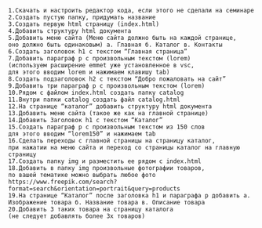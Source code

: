 
    1.Скачать и настроить редактор кода, если этого не сделали на семинаре
    2.Создать пустую папку, придумать название
    3.Создать первую html страницу (index.html)
    4.Добавить структуру html документа
    5.Добавить меню сайта (Меню сайта должно быть на каждой странице, 
    оно должно быть одинаковым) а. Главная б. Каталог в. Контакты
    6.Создать заголовок h1 с текстом “Главная страница”
    7.Добавить параграф p с произвольным текстом (lorem) 
    (используем расширение emmet уже установленное в vsc, 
    для этого вводим lorem и нажимаем клавишу tab)
    8.Создать подзаголовок h2 с текстом “Добро пожаловать на сайт”
    9.Добавить три параграф p с произвольным текстом (lorem)
    10.Рядом с файлом index.html создать папку catalog
    11.Внутри папки catalog создать файл catalog.html
    12.На странице “каталог” добавить структуру html документа
    13.Добавить меню сайта (такое же как на главной странице)
    14.Добавить Заголовок h1 с текстом “Каталог”
    15.Создать параграф p с произвольным текстом из 150 слов 
    для этого вводим “lorem150” и нажимаем tab
    16.Сделать переходы с главной страницы на страницу каталог, 
    при нажатии на меню сайта и переход со страницы каталог на главную страницу
    17.Создать папку img и разместить ее рядом с index.html
    18.Добавить в папку img произвольные фотографии товаров, 
    по вашей тематике можно выбрать любое фото 
    https://www.freepik.com/search?format=search&orientation=portrait&query=products
    19.На странице “Каталог” после заголовка h1 и параграфа p добавить а. 
    Изображение товара б. Название товара в. Описание товара
    20.Добавить 3 таких товара на страницу каталога 
    (не следует добавлять более 3х товаров)


